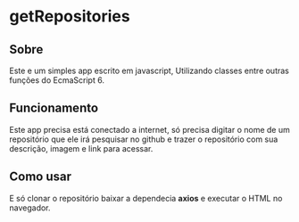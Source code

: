 # getRepositories

## Sobre

Este e um simples app escrito em javascript,
Utilizando classes entre outras funções do
EcmaScript 6.


## Funcionamento

Este app precisa está conectado a internet,
só precisa digitar o nome de um repositório 
que ele irá pesquisar no github e trazer
o repositório com sua descrição, imagem e 
link para acessar.

## Como usar

E só clonar o repositório
baixar a dependecia **axios** e executar o HTML
no navegador.
